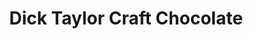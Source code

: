 ---
title: "Dick Taylor Craft Chocolate"
url: /eureka/dick-taylor-craft-chocolate/
shop: Schokolade
---